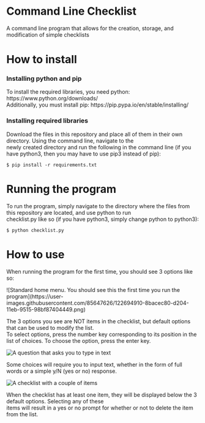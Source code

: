 # Command Line Checklist
A command line program that allows for the creation, storage, and modification of simple checklists

# How to install

### Installing python and pip
<p> To install the required libraries, you need python: https://www.python.org/downloads/ <br>
Additionally, you must install pip: https://pip.pypa.io/en/stable/installing/
</p>

### Installing required libraries
<p> Download the files in this repository and place all of them in their own directory. Using the command line, navigate to the <br>
newly created directory and run the following in the command line (if you have python3, then you may have to use pip3 instead of pip):

`$ pip install -r requirements.txt`

</p>
  
# Running the program
<p> To run the program, simply navigate to the directory where the files from this repository are located, and use python to run <br>
checklist.py like so (if you have python3, simply change python to python3):

`$ python checklist.py`
</p>

# How to use
<p> When running the program for the first time, you should see 3 options like so: </p>
![Standard home menu. You should see this the first time you run the program](https://user-images.githubusercontent.com/85647626/122694910-8bacec80-d204-11eb-9515-98bf87404449.png)

<p> The 3 options you see are NOT items in the checklist, but default options that can be used to modify the list. <br>
To select options, press the number key corresponding to its position in the list of choices. To choose the option, press the enter key.
</p>

![A question that asks you to type in text](https://user-images.githubusercontent.com/85647626/122693978-8f8b3f80-d201-11eb-8ae7-3a226abb0977.png)
<p> Some choices will require you to input text, whether in the form of full words or a simple y/N (yes or no) response.
</p>

![A checklist with a couple of items](https://user-images.githubusercontent.com/85647626/122694080-e133ca00-d201-11eb-9173-2e85f2ef04ce.png)
<p> When the checklist has at least one item, they will be displayed below the 3 default options. Selecting any of these <br>
items will result in a yes or no prompt for whether or not to delete the item from the list.
</p>
